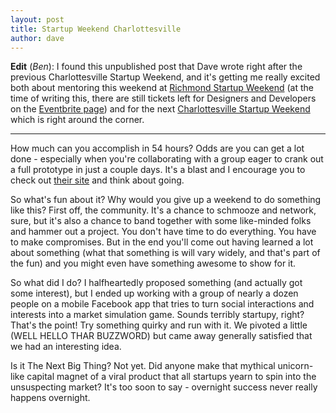 ```yaml
---
layout: post
title: Startup Weekend Charlottesville
author: dave
---
```

**Edit** (_Ben_): I found this unpublished post that Dave wrote right after the previous Charlottesville Startup Weekend, and it's getting me really excited both about mentoring this weekend at [Richmond Startup Weekend](http://rva.startupweekend.org) (at the time of writing this, there are still tickets left for Designers and Developers on the [Eventbrite page](http://swrva.eventbrite.com/)) and for the next [Charlottesville Startup Weekend](http://charlottesville.startupweekend.org/) which is right around the corner.

---

How much can you accomplish in 54 hours? Odds are you can get a lot done - especially when you're collaborating with a group eager to crank out a full prototype in just a couple days. It's a blast and I encourage you to check out [their site](http://startupweekend.org/) and think about going.

So what's fun about it? Why would you give up a weekend to do something like this? First off, the community. It's a chance to schmooze and network, sure, but it's also a chance to band together with some like-minded folks and hammer out a project. You don't have time to do everything. You have to make compromises. But in the end you'll come out having learned a lot about something (what that something is will vary widely, and that's part of the fun) and you might even have something awesome to show for it.

So what did I do? I halfheartedly proposed something (and actually got some interest), but I ended up working with a group of nearly a dozen people on a mobile Facebook app that tries to turn social interactions and interests into a market simulation game. Sounds terribly startupy, right? That's the point! Try something quirky and run with it. We pivoted a little (WELL HELLO THAR BUZZWORD) but came away generally satisfied that we had an interesting idea.

Is it The Next Big Thing? Not yet. Did anyone make that mythical unicorn-like capital magnet of a viral product that all startups yearn to spin into the unsuspecting market? It's too soon to say - overnight success never really happens overnight. 
